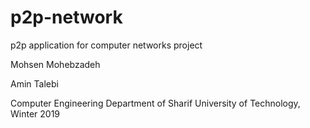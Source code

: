 # p2p-network
p2p application for computer networks project

Mohsen Mohebzadeh

Amin Talebi

Computer Engineering Department of Sharif University of Technology, Winter 2019
